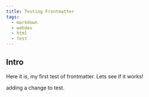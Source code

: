 ```yaml
---
title: Testing Frontmatter
tags:
  - markdown
  - webdev
  - html
  - test
---
```

## Intro
Here it is, my first test of frontmatter. Lets see if it works!

adding a change to test.
